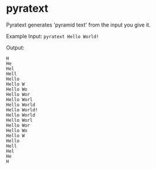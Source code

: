 # pyratext
Pyratext generates 'pyramid text' from the input you give it.

Example Input: `pyratext Hello World!`

Output:
```
H
He
Hel
Hell
Hello
Hello W
Hello Wo
Hello Wor
Hello Worl
Hello World
Hello World!
Hello World
Hello Worl
Hello Wor
Hello Wo
Hello W
Hello
Hell
Hel
He
H
```
